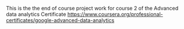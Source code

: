 This is the the end of course project work for course 2 of the Advanced data analytics Certificate 
https://www.coursera.org/professional-certificates/google-advanced-data-analytics